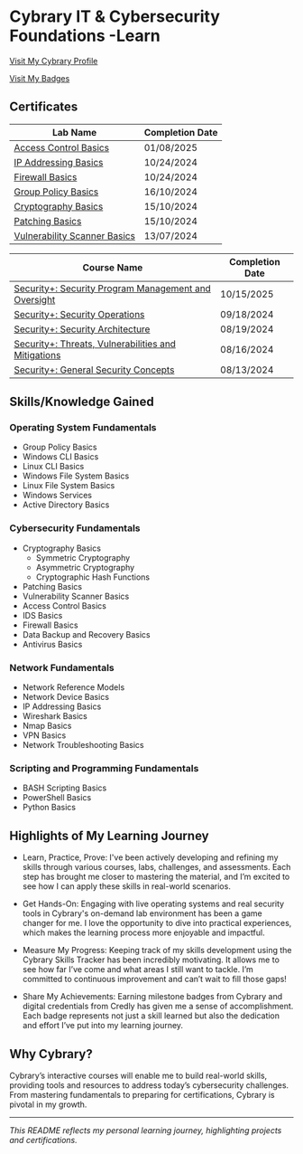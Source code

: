 # Cybrary IT & Cybersecurity Foundations -Learn
[Visit My Cybrary Profile](https://app.cybrary.it/profile/JimBLogic)

[Visit My Badges](https://app.cybrary.it/profile/JimBLogic?tab=badges)

## Certificates

| Lab Name                           | Completion Date |
| ----------------------------------- | --------------- |
| [Access Control Basics](https://github.com/JimBLogic/Cybrary-IT-and-Cybersecurity-Foundations--Certificates/blob/main/Certificates/cybrary-cert-access-control-basics.pdf)       | 01/08/2025      |
| [IP Addressing Basics](https://github.com/JimBLogic/Cybrary-IT-and-Cybersecurity-Foundations--Certificates/blob/main/Certificates/cybrary-cert-ip-addressing-basics.pdf)            | 10/24/2024      |
| [Firewall Basics](https://github.com/JimBLogic/Cybrary-IT-and-Cybersecurity-Foundations--Certificates/blob/main/Certificates/cybrary-cert-firewall-basics.pdf)                 | 10/24/2024      |
| [Group Policy Basics](https://github.com/JimBLogic/Cybrary-IT-and-Cybersecurity-Foundations--Certificates/blob/main/Certificates/cybrary-cert-group-policy-basics.pdf)             | 16/10/2024      |
| [Cryptography Basics](https://github.com/JimBLogic/Cybrary-IT-and-Cybersecurity-Foundations--Certificates/blob/main/Certificates/cybrary-cert-cryptography-basics.pdf)             | 15/10/2024      |
| [Patching Basics](https://github.com/JimBLogic/Cybrary-IT-and-Cybersecurity-Foundations--Certificates/blob/main/Certificates/cybrary-cert-patching-basics.pdf)                 | 15/10/2024      |
| [Vulnerability Scanner Basics](https://github.com/JimBLogic/Cybrary-IT-and-Cybersecurity-Foundations--Certificates/blob/main/Certificates/cybrary-cert-security-threats-vulnerabilities-and-mitigations.pdf)    | 13/07/2024      |


| Course Name                         | Completion Date |
| ----------------------------------- | --------------- |
| [Security+: Security Program Management and Oversight](https://github.com/JimBLogic/Cybrary-IT-and-Cybersecurity-Foundations--Certificates/blob/main/Certificates/cybrary-cert-security-security-program-management-and-oversight.pdf)           | 10/15/2025      |
| [Security+: Security Operations](https://github.com/JimBLogic/Cybrary-IT-and-Cybersecurity-Foundations--Certificates/blob/main/Certificates/cybrary-cert-security-security-operations.pdf)            | 09/18/2024      |
| [Security+: Security Architecture](https://github.com/JimBLogic/Cybrary-IT-and-Cybersecurity-Foundations--Certificates/blob/main/Certificates/cybrary-cert-security-security-architecture.pdf)                 | 08/19/2024      |
| [Security+: Threats, Vulnerabilities and Mitigations](https://github.com/JimBLogic/Cybrary-IT-and-Cybersecurity-Foundations--Certificates/blob/main/Certificates/cybrary-cert-vulnerability-scanner-basics.pdf)             | 08/16/2024      |
| [Security+: General Security Concepts](https://github.com/JimBLogic/Cybrary-IT-and-Cybersecurity-Foundations--Certificates/blob/main/Certificates/cybrary-cert-security-general-security-concepts.pdf)             | 08/13/2024      |

## Skills/Knowledge Gained

### Operating System Fundamentals
- Group Policy Basics
- Windows CLI Basics
- Linux CLI Basics
- Windows File System Basics
- Linux File System Basics
- Windows Services
- Active Directory Basics

### Cybersecurity Fundamentals
- Cryptography Basics
  - Symmetric Cryptography
  - Asymmetric Cryptography
  - Cryptographic Hash Functions
- Patching Basics
- Vulnerability Scanner Basics
- Access Control Basics
- IDS Basics
- Firewall Basics
- Data Backup and Recovery Basics
- Antivirus Basics

### Network Fundamentals
- Network Reference Models
- Network Device Basics
- IP Addressing Basics
- Wireshark Basics
- Nmap Basics
- VPN Basics
- Network Troubleshooting Basics
  
### Scripting and Programming Fundamentals
- BASH Scripting Basics
- PowerShell Basics
- Python Basics


## Highlights of My Learning Journey
- Learn, Practice, Prove: I've been actively developing and refining my skills through various courses, labs, challenges, and assessments. Each step has brought me closer to mastering the material, and I’m excited to see how I can apply these skills in real-world scenarios.

- Get Hands-On: Engaging with live operating systems and real security tools in Cybrary's on-demand lab environment has been a game changer for me. I love the opportunity to dive into practical experiences, which makes the learning process more enjoyable and impactful.

- Measure My Progress: Keeping track of my skills development using the Cybrary Skills Tracker has been incredibly motivating. It allows me to see how far I’ve come and what areas I still want to tackle. I’m committed to continuous improvement and can’t wait to fill those gaps!

- Share My Achievements: Earning milestone badges from Cybrary and digital credentials from Credly has given me a sense of accomplishment. Each badge represents not just a skill learned but also the dedication and effort I’ve put into my learning journey.


## Why Cybrary?
Cybrary’s interactive courses will enable me to build real-world skills, providing tools and resources to address today’s cybersecurity challenges. From mastering fundamentals to preparing for certifications, Cybrary is pivotal in my growth.

---

_This README reflects my personal learning journey, highlighting projects and certifications._



